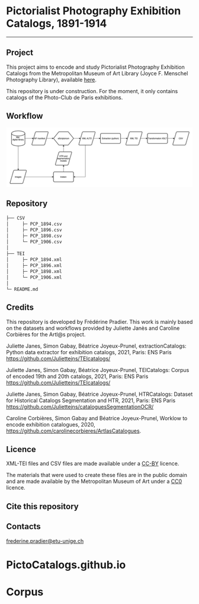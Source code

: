 # Pictorialist Photography Exhibition Catalogs, 1891-1914
___

## Project

This project aims to encode and study Pictorialist Photography Exhibition Catalogs from the Metropolitan Museum of Art Library (Joyce F. Menschel Photography Library), available [here](https://www.metmuseum.org/art/libraries-and-research-centers/watson-digital-collections/rare-materials-in-the-met-libraries/pictorialist-photography-exhibition-catalogs-1891-1914). 

This repository is under construction. For the moment, it only contains catalogs of the Photo-Club de Paris exhibitions. 

## Workflow 

<p align="center">
  <img src="images/workflow.png" width="1000"/>
</p>

## Repository

```
├── CSV
│     ├─ PCP_1894.csv
│     ├─ PCP_1896.csv
│     ├─ PCP_1898.csv
│     └─ PCP_1906.csv
│
├── TEI
│     ├─ PCP_1894.xml
│     ├─ PCP_1896.xml
│     ├─ PCP_1898.xml
│     └─ PCP_1906.xml
│
└─ README.md
```

## Credits
This repository is developed by Frédérine Pradier. This work is mainly based on the datasets and workflows provided by Juliette Janès and Caroline Corbières for the Artl@s project. 

Juliette Janes, Simon Gabay, Béatrice Joyeux-Prunel, extractionCatalogs: Python data extractor for exhibition catalogs, 2021, Paris: ENS Paris https://github.com/Juliettejns/TEIcatalogs/

Juliette Janes, Simon Gabay, Béatrice Joyeux-Prunel, TEICatalogs: Corpus of encoded 19th and 20th catalogs, 2021, Paris: ENS Paris https://github.com/Juliettejns/TEIcatalogs/

Juliette Janes, Simon Gabay, Béatrice Joyeux-Prunel, HTRCatalogs: Dataset for Historical Catalogs Segmentation and HTR, 2021, Paris: ENS Paris https://github.com/Juliettejns/cataloguesSegmentationOCR/

Caroline Corbières, Simon Gabay and Béatrice Joyeux-Prunel, Worklow to encode exhibition catalogues, 2020, https://github.com/carolinecorbieres/ArtlasCatalogues.

## Licence
XML-TEI files and CSV files are made available under a [CC-BY](https://creativecommons.org/licenses/by/2.0/fr/) licence.

The materials that were used to create these files are in the public domain and are made available by the Metropolitan Museum of Art under a [CC0](https://creativecommons.org/publicdomain/zero/1.0/deed.fr) licence.

## Cite this repository


## Contacts

frederine.pradier@etu-unige.ch
# PictoCatalogs.github.io
# Corpus
